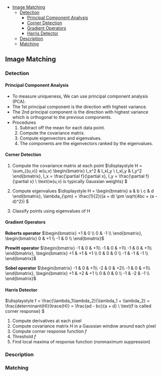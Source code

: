 <!-- TOC -->

- [Image Matching](#image-matching)
  - [Detection](#detection)
    - [Principal Component Analysis](#principal-component-analysis)
    - [Corner Detection](#corner-detection)
    - [Gradient Operators](#gradient-operators)
    - [Harris Detector](#harris-detector)
  - [Description](#description)
  - [Matching](#matching)

<!-- /TOC -->






## Image Matching
### Detection
#### Principal Component Analysis
- To measure uniqueness, We can use principal component analysis (PCA).
- The 1st principal component is the direction with highest variance.
- The 2nd principal component is the direction with highest variance which is orthogonal to the previous components.
- Procedures
  1. Subtract off the mean for each data point.
  2. Compute the covariance matrix.
  3. Compute eigenvectors and eigenvalues.
  4. The components are the eigenvectors ranked by the eigenvalues.

#### Corner Detection
1. Compute the covariance matrix at each point
$\displaystyle H = \sum_{(u,v)} w(u,v) 
\begin{bmatrix} I_x^2 & I_xI_y \\ I_xI_y & I_y^2 \end{bmatrix}, 
I_x = \frac{\partial f}{\partial x}, 
I_y = \frac{\partial f}{\partial x} \\
\text{w(u,v) is typically Gaussian weights} $

2. Compute eigenvalues
$\displaystyle H = \begin{bmatrix} a & b \\ c & d \end{bmatrix}, 
\lambda_{\pm} = \frac{1}{2}((a + d) \pm \sqrt{4bc + (a - d)^2}) $

3. Classify points using eigenvalues of H

#### Gradient Operators
**Roberts operator**
$\begin{bmatrix}
    +1 & 0 \\ 
    0 & -1 \\ 
\end{bmatrix}, 
\begin{bmatrix}
    0 & +1 \\ 
    -1 & 0 \\ 
\end{bmatrix}$

**Prewitt operator**
$\begin{bmatrix}
    -1 & 0 & +1\\ 
    -1 & 0 & +1\\ 
    -1 & 0 & +1\\ 
\end{bmatrix}, 
\begin{bmatrix}
    +1 & +1 & +1 \\ 
    0 & 0 & 0 \\ 
    -1 & -1 & -1 \\ 
\end{bmatrix}$

**Sobel operator**
$\begin{bmatrix}
    -1 & 0 & +1\\ 
    -2 & 0 & +2\\ 
    -1 & 0 & +1\\ 
\end{bmatrix}, 
\begin{bmatrix}
    +1 & +2 & +1 \\ 
    0 & 0 & 0 \\ 
    -1 & -2 & -1 \\ 
\end{bmatrix}$

#### Harris Detector
$\displaystyle f = \frac{\lambda_1\lambda_2}{\lambda_1 + \lambda_2}
= \frac{determinant(H)}{trace(H)} = \frac{ad - bc}{a + d} \\
\text{f is called corner response} $
1. Compute derivatives at each pixel
2. Compute covariance matrix $H$ in a Gaussian window around each pixel 
3. Compute corner response function $f$
4. Threshold $f$
5. Find local maxima of response function (nonmaximum suppression)



### Description
### Matching






